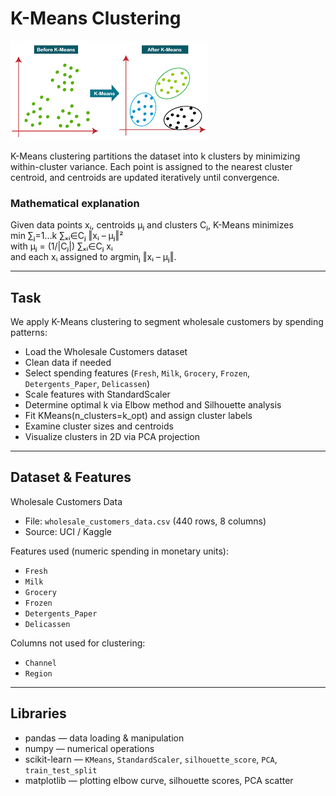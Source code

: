 # K-Means Clustering

![K-Means Clustering Illustration](./image.png)

K-Means clustering partitions the dataset into k clusters by minimizing within-cluster variance. Each point is assigned to the nearest cluster centroid, and centroids are updated iteratively until convergence.

### Mathematical explanation  

Given data points xᵢ, centroids μⱼ and clusters Cⱼ, K-Means minimizes  
min ∑ⱼ=1…k ∑ₓᵢ∈Cⱼ ‖xᵢ – μⱼ‖²  
with μⱼ = (1/|Cⱼ|) ∑ₓᵢ∈Cⱼ xᵢ  
and each xᵢ assigned to argminⱼ ‖xᵢ – μⱼ‖.

---

## Task

We apply K-Means clustering to segment wholesale customers by spending patterns:  
- Load the Wholesale Customers dataset  
- Clean data if needed  
- Select spending features (`Fresh`, `Milk`, `Grocery`, `Frozen`, `Detergents_Paper`, `Delicassen`)  
- Scale features with StandardScaler  
- Determine optimal k via Elbow method and Silhouette analysis  
- Fit KMeans(n_clusters=k_opt) and assign cluster labels  
- Examine cluster sizes and centroids  
- Visualize clusters in 2D via PCA projection  

---

## Dataset & Features

Wholesale Customers Data  
- File: `wholesale_customers_data.csv` (440 rows, 8 columns)  
- Source: UCI / Kaggle  

Features used (numeric spending in monetary units):  
- `Fresh`  
- `Milk`  
- `Grocery`  
- `Frozen`  
- `Detergents_Paper`  
- `Delicassen`  

Columns not used for clustering:  
- `Channel`  
- `Region`  

---

## Libraries

- pandas — data loading & manipulation  
- numpy — numerical operations  
- scikit-learn — `KMeans`, `StandardScaler`, `silhouette_score`, `PCA`, `train_test_split`  
- matplotlib — plotting elbow curve, silhouette scores, PCA scatter  
